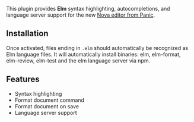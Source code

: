 This plugin provides **Elm** syntax highlighting, autocompletions, and language server support for the new [Nova editor from Panic](https://panic.com/nova/).

## Installation

Once activated, files ending in `.elm` should automatically be recognized as Elm language files. It will automatically install binaries: elm, elm-format, elm-review, elm-test and the elm language server via npm.

## Features

- Syntax highlighting
- Format document command
- Format document on save
- Language server support
